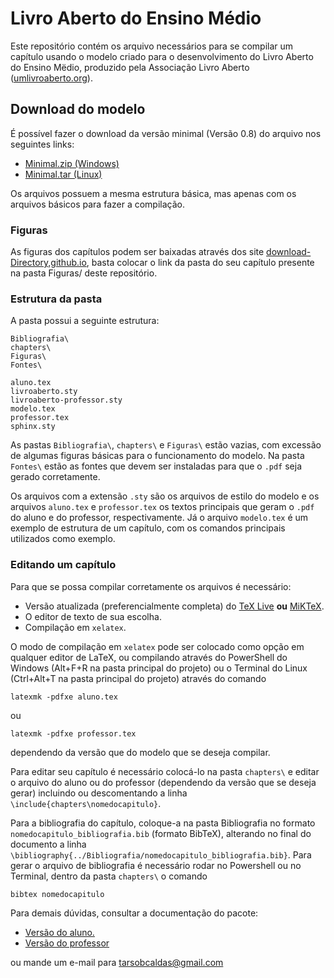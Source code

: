 # Livro Aberto do Ensino Médio

Este repositório contém os arquivo necessários para se compilar um capítulo usando o modelo criado para o desenvolvimento do Livro Aberto do Ensino Mëdio, produzido pela Associação Livro Aberto ([umlivroaberto.org](https://umlivroaberto.org/)).

## Download do modelo

É possível fazer o download da versão minimal (Versão 0.8) do arquivo nos seguintes links:
- [Minimal.zip (Windows)](https://github.com/livro-aberto/tex-design-development/raw/master/Minimal/Minimal.zip)
- [Minimal.tar (Linux)](https://github.com/livro-aberto/tex-design-development/raw/master/Minimal/Minimal.tar)

Os arquivos possuem a mesma estrutura básica, mas apenas com os arquivos básicos para fazer a compilação. 

### Figuras

As figuras dos capítulos podem ser baixadas através dos site [download-Directory,github.io](https://download-directory.github.io/), basta colocar o link da pasta do seu capítulo presente na pasta Figuras/ deste repositório.

### Estrutura da pasta
A pasta possui a seguinte estrutura:
```
Bibliografia\
chapters\
Figuras\
Fontes\

aluno.tex
livroaberto.sty
livroaberto-professor.sty
modelo.tex
professor.tex
sphinx.sty
```

As pastas ```Bibliografia\```, ```chapters\``` e ```Figuras\``` estão vazias, com excessão de algumas figuras básicas para o funcionamento do modelo. Na pasta ```Fontes\``` estão as fontes que devem ser instaladas para que o ```.pdf``` seja gerado corretamente.

Os arquivos com a extensão ```.sty``` são os arquivos de estilo do modelo e os arquivos ```aluno.tex``` e ```professor.tex``` os textos principais que geram o ```.pdf```  do aluno e do professor, respectivamente. Já o arquivo ```modelo.tex``` é um exemplo de estrutura de um capítulo, com os comandos principais utilizados como exemplo. 

### Editando um capítulo

Para que se possa compilar corretamente os arquivos é necessário:
- Versão atualizada (preferencialmente completa) do [TeX Live](https://www.tug.org/texlive/acquire-netinstall.html) **ou** [MiKTeX](https://miktex.org/download). 
- O editor de texto de sua escolha.
- Compilação em ```xelatex```.

O modo de compilação em ```xelatex``` pode ser colocado como opção em qualquer editor de LaTeX, ou compilando através do PowerShell do Windows (Alt+F+R na pasta principal do projeto) ou o Terminal do Linux (Ctrl+Alt+T na pasta principal do projeto) através do comando
```
latexmk -pdfxe aluno.tex
```
ou
```
latexmk -pdfxe professor.tex
```
dependendo da versão que do modelo que se deseja compilar.

Para editar seu capítulo é necessário colocá-lo na pasta ```chapters\``` e editar o arquivo do aluno ou do professor (dependendo da versão que se deseja gerar) incluindo ou descomentando a linha ```\include{chapters\nomedocapitulo}```. 

Para a bibliografia do capítulo, coloque-a na pasta Bibliografia no formato ```nomedocapitulo_bibliografia.bib``` (formato BibTeX), alterando no final do documento a linha ```\bibliography{../Bibliografia/nomedocapitulo_bibliografia.bib}```. Para gerar o arquivo de bibliografia é necessário rodar no Powershell ou no Terminal, dentro da pasta ```chapters\``` o comando
```
bibtex nomedocapitulo
```

Para demais dúvidas, consultar a documentação do pacote:
- [Versão do aluno.](https://docs.google.com/viewer?url=https://github.com/livro-aberto/tex-design-development/raw/master/Documenta%C3%A7%C3%A3o%20do%20Livro%20Aberto%20do%20Ensino%20M%C3%A9dio.pdf) 
- [Versão do professor](https://docs.google.com/viewer?url=https://github.com/livro-aberto/tex-design-development/raw/master/Documenta%C3%A7%C3%A3o%20do%20Livro%20Aberto%20do%20Ensino%20M%C3%A9dio%20-%20Professor.pdf)

ou mande um e-mail para tarsobcaldas@gmail.com
